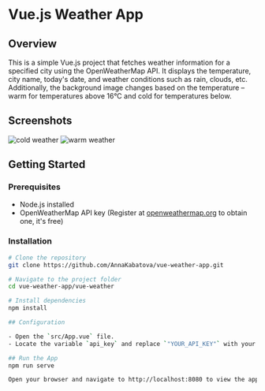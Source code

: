 # Vue.js Weather App

## Overview

This is a simple Vue.js project that fetches weather information for a specified city using the OpenWeatherMap API. It displays the temperature, city name, today's date, and weather conditions such as rain, clouds, etc. Additionally, the background image changes based on the temperature – warm for temperatures above 16°C and cold for temperatures below.

## Screenshots

![cold weather](https://github.com/AnnaKabatova/vue-weather-app/assets/80786573/0db0661c-969d-4e52-a8c1-b60b713501a0)
![warm weather](https://github.com/AnnaKabatova/vue-weather-app/assets/80786573/bf0c59e7-3b62-46d4-88bc-4827f736a8c5)

## Getting Started

### Prerequisites

- Node.js installed
- OpenWeatherMap API key (Register at [openweathermap.org](https://openweathermap.org/) to obtain one, it's free)

### Installation

```bash
# Clone the repository
git clone https://github.com/AnnaKabatova/vue-weather-app.git

# Navigate to the project folder
cd vue-weather-app/vue-weather

# Install dependencies
npm install

## Configuration

- Open the `src/App.vue` file.
- Locate the variable `api_key` and replace `"YOUR_API_KEY"` with your OpenWeatherMap API key that you may find at https://home.openweathermap.org/api_keys page

## Run the App
npm run serve

Open your browser and navigate to http://localhost:8080 to view the app.
